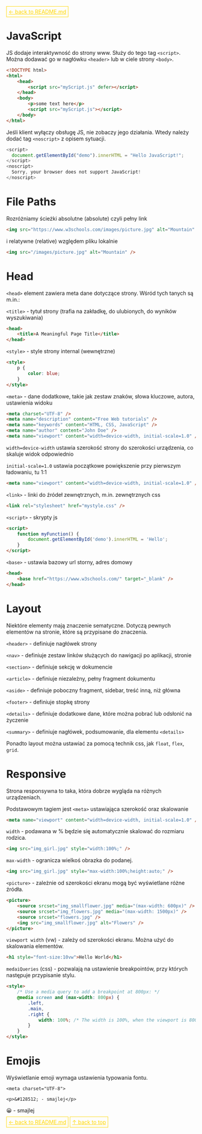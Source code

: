 <a href='../README.md' id='top' style='border: 1px solid gold; padding: 5px; color: gold'>← back to README.md</a>

# JavaScript

JS dodaje interaktywność do strony www. Służy do tego tag `<script>`. Można dodawać go w nagłówku `<header>` lub w ciele strony `<body>`.

```html
<!DOCTYPE html>
<html>
    <head>
        <script src="myScript.js" defer></script>
    </head>
    <body>
        <p>some text here</p>
        <script src="myScript.js"></script>
    </body>
</html>
```

Jeśli klient wyłączy obsługę JS, nie zobaczy jego działania. Wtedy należy dodać tag `<noscript>` z opisem sytuacji.

```js
<script>
  document.getElementById("demo").innerHTML = "Hello JavaScript!";
</script>
<noscript>
  Sorry, your browser does not support JavaScript!
</noscript>
```

# File Paths

Rozróżniamy ścieżki absolutne (absolute) czyli pełny link

```html
<img src="https://www.w3schools.com/images/picture.jpg" alt="Mountain" />
```

i relatywne (relative) względem pliku lokalnie

```html
<img src="/images/picture.jpg" alt="Mountain" />
```

# Head

`<head>` element zawiera meta dane dotyczące strony. Wśród tych tanych są m.in.:

`<title>` - tytuł strony (trafia na zakładkę, do ulubionych, do wyników wyszukiwania)

```html
<head>
    <title>A Meaningful Page Title</title>
</head>
```

`<style>` - style strony internal (wewnętrzne)

```html
<style>
    p {
        color: blue;
    }
</style>
```

`<meta>` - dane dodatkowe, takie jak zestaw znaków, słowa kluczowe, autora, ustawienia widoku

```html
<meta charset="UTF-8" />
<meta name="description" content="Free Web tutorials" />
<meta name="keywords" content="HTML, CSS, JavaScript" />
<meta name="author" content="John Doe" />
<meta name="viewport" content="width=device-width, initial-scale=1.0" />
```

`width=device-width` ustawia szerokość strony do szerokości urządzenia, co skaluje widok odpowiednio

`initial-scale=1.0` ustawia początkowe powiększenie przy pierwszym ładowaniu, tu 1:1

```html
<meta name="viewport" content="width=device-width, initial-scale=1.0" />
```

`<link>` - linki do źródeł zewnętrznych, m.in. zewnętrznych css

```html
<link rel="stylesheet" href="mystyle.css" />
```

`<script>` - skrypty js

```html
<script>
    function myFunction() {
        document.getElementById('demo').innerHTML = 'Hello';
    }
</script>
```

`<base>` - ustawia bazowy url storny, adres domowy

```html
<head>
    <base href="https://www.w3schools.com/" target="_blank" />
</head>
```

# Layout

Niektóre elementy mają znaczenie sematyczne. Dotyczą pewnych elementów na stronie, które są przypisane do znaczenia.

`<header>` - definiuje nagłówek strony

`<nav>` - definiuje zestaw linków służących do nawigacji po aplikacji, stronie

`<section>` - definiuje sekcję w dokumencie

`<article>` - definiuje niezależny, pełny fragment dokumentu

`<aside>` - definiuje poboczny fragment, sidebar, treść inną, niż główna

`<footer>` - definiuje stopkę strony

`<details>` - definiuje dodatkowe dane, które można pobrać lub odsłonić na życzenie

`<summary>` - definiuje nagłówek, podsumowanie, dla elementu `<details>`

Ponadto layout można ustawiać za pomocą technik css, jak `float`, `flex`, `grid`.

# Responsive

Strona responsywna to taka, która dobrze wygląda na różnych urządzeniach.

Podstawowym tagiem jest `<meta>` ustawiająca szerokość oraz skalowanie

```html
<meta name="viewport" content="width=device-width, initial-scale=1.0" />
```

`width` - podawana w % będzie się automatycznie skalować do rozmiaru rodzica.

```html
<img src="img_girl.jpg" style="width:100%;" />
```

`max-width` - ogranicza wielkoś obrazka do podanej.

```html
<img src="img_girl.jpg" style="max-width:100%;height:auto;" />
```

`<picture>` - zależnie od szerokości ekranu mogą być wyświetlane różne źródła.

```html
<picture>
    <source srcset="img_smallflower.jpg" media="(max-width: 600px)" />
    <source srcset="img_flowers.jpg" media="(max-width: 1500px)" />
    <source srcset="flowers.jpg" />
    <img src="img_smallflower.jpg" alt="Flowers" />
</picture>
```

`viewport width` (vw) - zależy od szerokości ekranu. Można użyć do skalowania elementów.

```html
<h1 style="font-size:10vw">Hello World</h1>
```

`medaiQueries` (css) - pozwalają na ustawienie breakpointów, przy których następuje przypisanie stylu.

```html
<style>
    /* Use a media query to add a breakpoint at 800px: */
    @media screen and (max-width: 800px) {
        .left,
        .main,
        .right {
            width: 100%; /* The width is 100%, when the viewport is 800px or smaller */
        }
    }
</style>
```

# Emojis

Wyświetlanie emoji wymaga ustawienia typowania fontu.

`<meta charset="UTF-8">`

`<p>&#128512; - smajlej</p>`

<p>&#128512; - smajlej</p>


<a href='../README.md' style='border: 1px solid gold; padding: 5px; color: gold'>← back to README.md</a>
<a href='#top' style='border: 1px solid gold; padding: 5px; color: gold'>↑ back to top</a>